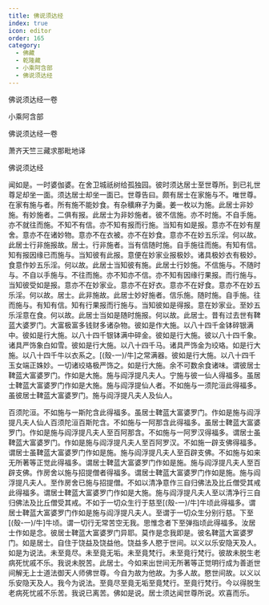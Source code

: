 ```yaml
---
title: 佛说须达经
index: true
icon: editor
order: 165
category:
  - 佛藏
  - 乾隆藏
  - 小乘阿含部
  - 佛说须达经
---
```


佛说须达经一卷  

小乘阿含部  

佛说须达经一卷  

萧齐天竺三藏求那毗地译  

佛说须达经  

闻如是。一时婆伽婆。在舍卫城祇树给孤独园。彼时须达居士至世尊所。到已礼世尊足却坐一面。须达居士却坐一面已。世尊告曰。颇有居士在家施与不。唯世尊。在家有施与者。所有施不能妙食。有杂穬麻子为羹。姜一枚以为施。此居士非妙施。有妙施者。二俱有报。此居士为非妙施者。彼不信施。亦不时施。不自手施。亦不就往而施。不知不有信。亦不知有报而行施。当知有如是报。意亦不在妙有屋舍。意亦不在诸妙物。意亦不在衣被。亦不在妙食。意亦不在妙五乐淫。何以故。此居士行非施报故。居士。行非施者。当有信随时施。自手施往而施。有知有信。知有报因缘已而施与。当知彼有此报。意便在妙家业报极妙。诸具极妙衣有极妙。食意作妙五乐淫。何以故。此居士当知彼有施。此居士行妙施。不信施与。不随时与。不自以手施与。不往而施。亦不知亦不信。亦不知有因缘行果报。而行施与。当知彼受如是报。意亦不在妙家业。意亦不在好衣。意亦不在好食。意亦不在妙五乐淫。何以故。居士。此非施故。此居士妙好施者。信乐施。随时施。自手施。往而施与。有知有信。知有行果报而行施与。当知彼如是得报。意在妙家业。至妙五乐淫意在食。何以故。此居士当如是随时施报。何以故。此居士。昔有过去世有鞞蓝大婆罗门。大富极富多钱财多诸杂物。彼如是作大施。以八十四千金钵碎银满中。彼如是行大施。以八十四千银钵满中碎金。彼如是行大施。彼以八十四千象。诸具严饰象白如雪。彼如是行大施。以八十四千马。诸具严饰金为珓珞。如是行大施。以八十四千牛以衣系之。[(殼-一)/牛]之常满器。彼如是行大施。以八十四千玉女端正姝妙。一切诸珓珞极严饰之。如是行大施。余不可数余食诸味。谓彼居士鞞蓝大富婆罗门。作如是大施。施与阎浮提凡夫人。宁施与彼一仙人得福多。虽居士鞞蓝大富婆罗门作如是大施。施与阎浮提仙人者。不如施与一须陀洹此得福多。虽彼居士鞞蓝大富婆罗门。施与阎浮提凡夫人及仙人。  

百须陀洹。不如施与一斯陀含此得福多。虽居士鞞蓝大富婆罗门。作如是施与阎浮提凡夫人仙人百须陀洹百斯陀含。不如施与一阿那含此得福多。虽居士鞞蓝大富婆罗门。作如是施与阎浮提凡夫人至百阿那含。不如施与一阿罗汉得福多。谓居士虽鞞蓝大富婆罗门。作如是施与阎浮提凡夫人至百阿罗汉。不如施一辟支佛得福多。谓居士虽鞞蓝大富婆罗门作如是施。施与阎浮提凡夫人至百辟支佛。不如施与如来无所著等正觉此得福多。谓居士鞞蓝大富婆罗门作如是施。施与阎浮提凡夫人至百辟支佛。作房舍以施与招提僧者得福多。谓居士鞞蓝大富婆罗门作如是施。施与阎浮提凡夫人。至作房舍已施与招提僧。不如以清净意作三自归佛法及比丘僧受其戒此得福多。谓居士鞞蓝大富婆罗门作如是大施。施与阎浮提凡夫人至以清净行三自归佛法及比丘僧受其戒。不如于一切众生行于慈至[(殼-一)/牛]牛顷此得福多。谓居士鞞蓝大富婆罗门作如是施与阎浮提凡夫人。至谓于一切众生分别行慈。下至[(殼-一)/牛]牛顷。谓一切行无常苦空无我。思惟念者下至弹指顷此得福多。汝居士作如是念。彼居士鞞蓝大富婆罗门异耶。莫作是念我即是。彼名鞞蓝大富婆罗门。如是居士。自住于饶益及饶益他。饶益多人愍于世间。以义以乐安隐天及人。如是为说法。未至竟尽。未至竟无垢。未至竟梵行。未至竟行梵行。彼故未脱生老病死忧戚不乐。我说未脱苦。此居士。今如来出世间无所著等正觉明行成为善逝世间解无上士道法御天人师佛世尊。今自为故为他故。为多人故。愍世间故。以义以乐安隐天及人。我今为说法。至竟尽至竟无垢至竟梵行。至竟行梵行。今以得脱生老病死忧戚不乐苦。我说已离苦。佛如是说。居士须达闻世尊所说。欢喜而乐。   

